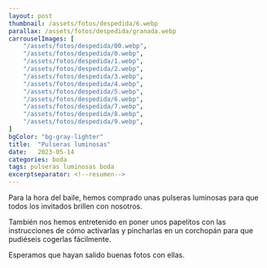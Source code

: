 ```yaml
---
layout: post
thumbnail: /assets/fotos/despedida/6.webp
parallax: /assets/fotos/despedida/granada.webp
carrouselImages: [
	"/assets/fotos/despedida/00.webp",
	"/assets/fotos/despedida/0.webp",
	"/assets/fotos/despedida/1.webp",
	"/assets/fotos/despedida/2.webp",
	"/assets/fotos/despedida/3.webp",
	"/assets/fotos/despedida/4.webp",
	"/assets/fotos/despedida/5.webp",
	"/assets/fotos/despedida/6.webp",
	"/assets/fotos/despedida/7.webp",
	"/assets/fotos/despedida/8.webp",
	"/assets/fotos/despedida/9.webp",
]
bgColor: "bg-gray-lighter"
title:  "Pulseras luminosas"
date:   2023-05-14
categories: boda
tags: pulseras luminosas boda
excerptseparator: <!--resumen-->
---
```


Para la hora del baile, hemos comprado unas pulseras luminosas para que todos los invitados brillen con nosotros.

También nos hemos entretenido en poner unos papelitos con las instrucciones de cómo activarlas y pincharlas en un corchopán para que pudiéseis cogerlas fácilmente.

Esperamos que hayan salido buenas fotos con ellas.